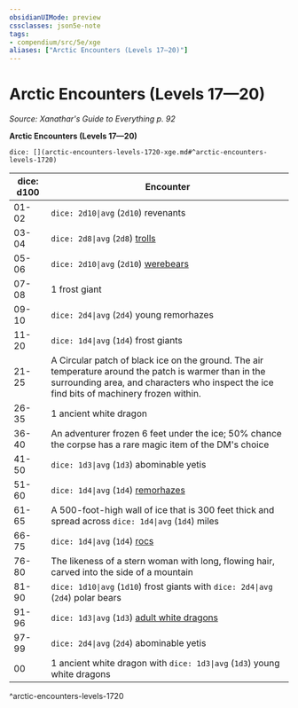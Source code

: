 ```yaml
---
obsidianUIMode: preview
cssclasses: json5e-note
tags:
- compendium/src/5e/xge
aliases: ["Arctic Encounters (Levels 17—20)"]
---
```

# Arctic Encounters (Levels 17—20)
*Source: Xanathar's Guide to Everything p. 92* 

**Arctic Encounters (Levels 17—20)**

`dice: [](arctic-encounters-levels-1720-xge.md#^arctic-encounters-levels-1720)`

| dice: d100 | Encounter |
|------------|-----------|
| 01-02 | `dice: 2d10\|avg` (`2d10`) revenants |
| 03-04 | `dice: 2d8\|avg` (`2d8`) [trolls](compendium/bestiary/giant/troll.md) |
| 05-06 | `dice: 2d10\|avg` (`2d10`) [werebears](compendium/bestiary/humanoid/werebear.md) |
| 07-08 | 1 frost giant |
| 09-10 | `dice: 2d4\|avg` (`2d4`) young remorhazes |
| 11-20 | `dice: 1d4\|avg` (`1d4`) frost giants |
| 21-25 | A Circular patch of black ice on the ground. The air temperature around the patch is warmer than in the surrounding area, and characters who inspect the ice find bits of machinery frozen within. |
| 26-35 | 1 ancient white dragon |
| 36-40 | An adventurer frozen 6 feet under the ice; 50% chance the corpse has a rare magic item of the DM's choice |
| 41-50 | `dice: 1d3\|avg` (`1d3`) abominable yetis |
| 51-60 | `dice: 1d4\|avg` (`1d4`) [remorhazes](compendium/bestiary/monstrosity/remorhaz.md) |
| 61-65 | A 500-foot-high wall of ice that is 300 feet thick and spread across `dice: 1d4\|avg` (`1d4`) miles |
| 66-75 | `dice: 1d4\|avg` (`1d4`) [rocs](compendium/bestiary/monstrosity/roc.md) |
| 76-80 | The likeness of a stern woman with long, flowing hair, carved into the side of a mountain |
| 81-90 | `dice: 1d10\|avg` (`1d10`) frost giants with `dice: 2d4\|avg` (`2d4`) polar bears |
| 91-96 | `dice: 1d3\|avg` (`1d3`) [adult white dragons](compendium/bestiary/dragon/adult-white-dragon.md) |
| 97-99 | `dice: 2d4\|avg` (`2d4`) abominable yetis |
| 00 | 1 ancient white dragon with `dice: 1d3\|avg` (`1d3`) young white dragons |
^arctic-encounters-levels-1720